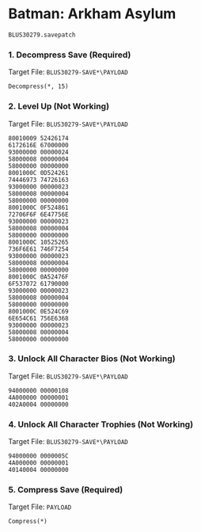 #  Batman: Arkham Asylum 

`BLUS30279.savepatch`

### 1. Decompress Save (Required)

Target File: `BLUS30279-SAVE*\PAYLOAD`

```
Decompress(*, 15)
```

### 2. Level Up (Not Working)

Target File: `BLUS30279-SAVE*\PAYLOAD`

```
80010009 52426174
6172616E 67000000
93000000 00000024
58000008 00000004
58000000 00000000
8001000C 0D524261
74446973 74726163
93000000 00000023
58000008 00000004
58000000 00000000
8001000C 0F524861
72706F6F 6E47756E
93000000 00000023
58000008 00000004
58000000 00000000
8001000C 10525265
736F6E61 746F7254
93000000 00000023
58000008 00000004
58000000 00000000
8001000C 0A52476F
6F537072 61790000
93000000 00000023
58000008 00000004
58000000 00000000
8001000C 0E524C69
6E654C61 756E6368
93000000 00000023
58000008 00000004
58000000 00000000
```

### 3. Unlock All Character Bios (Not Working)

Target File: `BLUS30279-SAVE*\PAYLOAD`

```
94000000 00000108
4A000000 00000001
402A0004 00000000
```

### 4. Unlock All Character Trophies (Not Working)

Target File: `BLUS30279-SAVE*\PAYLOAD`

```
94000000 0000005C
4A000000 00000001
40140004 00000000
```

### 5. Compress Save (Required)

Target File: `PAYLOAD`

```
Compress(*)
```

